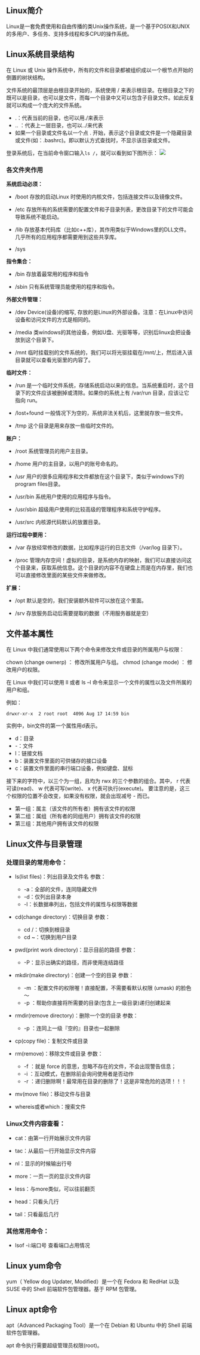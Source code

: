 ## Linux简介
Linux是一套免费使用和自由传播的类Unix操作系统，是一个基于POSIX和UNIX的多用户、多任务、支持多线程和多CPU的操作系统。

## Linux系统目录结构
在 Linux 或 Unix 操作系统中，所有的文件和目录都被组织成以一个根节点开始的倒置的树状结构。

文件系统的最顶层是由根目录开始的，系统使用 / 来表示根目录。在根目录之下的既可以是目录，也可以是文件，而每一个目录中又可以包含子目录文件。如此反复就可以构成一个庞大的文件系统。
* .：代表当前的目录，也可以用./来表示
* .. ：代表上一层目录，也可以../来代表
* 如果一个目录或文件名以一个点 . 开始，表示这个目录或文件是一个隐藏目录或文件(如：.bashrc)。即以默认方式查找时，不显示该目录或文件。

登录系统后，在当前命令窗口输入```ls /```，就可以看到如下图所示：
![](https://cdn.nlark.com/yuque/0/2020/png/2505764/1608101288767-30e93619-ae9e-4e57-b4ad-d9c2c1485166.png)

### 各文件夹作用

**系统启动必须：**
* /boot
存放的启动Linux 时使用的内核文件，包括连接文件以及镜像文件。

* /etc
存放所有的系统需要的配置文件和子目录列表，更改目录下的文件可能会导致系统不能启动。

* /lib
存放基本代码库（比如c++库），其作用类似于Windows里的DLL文件。几乎所有的应用程序都需要用到这些共享库。

* /sys

**指令集合：**
* /bin
存放着最常用的程序和指令

* /sbin
只有系统管理员能使用的程序和指令。

**外部文件管理：**
* /dev
Device(设备)的缩写, 存放的是Linux的外部设备。注意：在Linux中访问设备和访问文件的方式是相同的。

* /media
类windows的其他设备，例如U盘、光驱等等，识别后linux会把设备放到这个目录下。

* /mnt
临时挂载别的文件系统的，我们可以将光驱挂载在/mnt/上，然后进入该目录就可以查看光驱里的内容了。

**临时文件：**

* /run
是一个临时文件系统，存储系统启动以来的信息。当系统重启时，这个目录下的文件应该被删掉或清除。如果你的系统上有 /var/run 目录，应该让它指向 run。

* /lost+found
一般情况下为空的，系统非法关机后，这里就存放一些文件。

* /tmp
这个目录是用来存放一些临时文件的。

**账户：**

* /root
系统管理员的用户主目录。

* /home
用户的主目录，以用户的账号命名的。

* /usr
用户的很多应用程序和文件都放在这个目录下，类似于windows下的program files目录。

* /usr/bin
系统用户使用的应用程序与指令。

* /usr/sbin
超级用户使用的比较高级的管理程序和系统守护程序。

* /usr/src
内核源代码默认的放置目录。

**运行过程中要用：**

* /var
存放经常修改的数据，比如程序运行的日志文件（/var/log 目录下）。

* /proc
管理内存空间！虚拟的目录，是系统内存的映射，我们可以直接访问这个目录来，获取系统信息。这个目录的内容不在硬盘上而是在内存里，我们也可以直接修改里面的某些文件来做修改。

**扩展：**

* /opt
默认是空的，我们安装额外软件可以放在这个里面。

* /srv
存放服务启动后需要提取的数据（不用服务器就是空）

## 文件基本属性

在 Linux 中我们通常使用以下两个命令来修改文件或目录的所属用户与权限：

chown (change ownerp) ： 修改所属用户与组。
chmod (change mode) ： 修改用户的权限。

在 Linux 中我们可以使用 ll 或者 ls –l 命令来显示一个文件的属性以及文件所属的用户和组。

例如：
```shell
drwxr-xr-x  2 root root  4096 Aug 17 14:59 bin
```

实例中，bin文件的第一个属性用d表示。
* d：目录
* -：文件
* l：链接文档
* b：装置文件里面的可供储存的接口设备
* c：装置文件里面的串行端口设备，例如键盘、鼠标

接下来的字符中，以三个为一组，且均为 rwx 的三个参数的组合。其中， r 代表可读(read)、 w 代表可写(write)、 x 代表可执行(execute)。 要注意的是，这三个权限的位置不会改变，如果没有权限，就会出现减号 - 而已。

* 第一组：属主（该文件的所有者）拥有该文件的权限
* 第二组：属组（所有者的同组用户）拥有该文件的权限
* 第三组：其他用户拥有该文件的权限

## Linux文件与目录管理

### 处理目录的常用命令：

* ls(list files)：列出目录及文件名
参数：
  * -a：全部的文件，连同隐藏文件
  * -d：仅列出目录本身
  * -l：长数据串列出，包括文件的属性与权限等数据

* cd(change directory)：切换目录
参数：
  * cd /：切换到根目录
  * cd ~：切换到用户目录

* pwd(print work directory)：显示目前的路径
参数：
  * -P：显示出确实的路径，而非使用连结路径

* mkdir(make directory)：创建一个空的目录
参数：
  * -m ：配置文件的权限喔！直接配置，不需要看默认权限 (umask) 的脸色～
  * -p ：帮助你直接将所需要的目录(包含上一级目录)递归创建起来

* rmdir(remove directory)：删除一个空的目录
参数：
  * -p ：连同上一级『空的』目录也一起删除

* cp(copy file)：复制文件或目录

* rm(remove)：移除文件或目录
参数：
  * -f ：就是 force 的意思，忽略不存在的文件，不会出现警告信息；
  * -i ：互动模式，在删除前会询问使用者是否动作
  * -r ：递归删除啊！最常用在目录的删除了！这是非常危险的选项！！！

* mv(move file)：移动文件与目录

* whereis或者which：搜索文件

### Linux文件内容查看：

* cat：由第一行开始展示文件内容

* tac：从最后一行开始显示文件内容

* nl：显示的时候输出行号

* more：一页一页的显示文件内容

* less：与more类似，可以往前翻页

* head：只看头几行

* tail：只看最后几行

### 其他常用命令：

* lsof -i:端口号
查看端口占用情况

## Linux yum命令
yum（ Yellow dog Updater, Modified）是一个在 Fedora 和 RedHat 以及 SUSE 中的 Shell 前端软件包管理器。基于 RPM 包管理。

## Linux apt命令
apt（Advanced Packaging Tool）是一个在 Debian 和 Ubuntu 中的 Shell 前端软件包管理器。

apt 命令执行需要超级管理员权限(root)。
